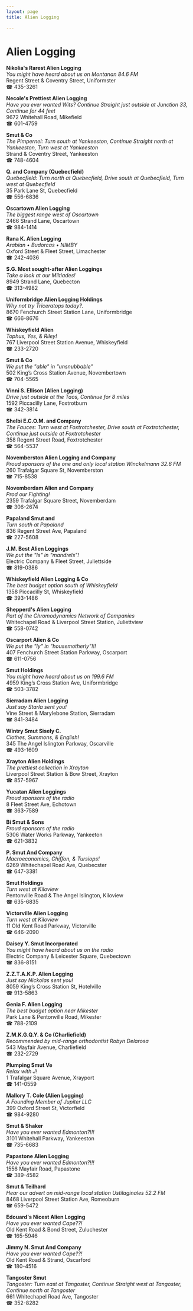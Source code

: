 ```yaml
---
layout: page 
title: Alien Logging

---
```



# Alien Logging


 **Nikolia's Rarest Alien Logging**  
_You might have heard about us on Montanan 84.6 FM_  
Regent Street & Coventry Street, Uniformster  
☎ 435-3261

**Necole's Prettiest Alien Logging**  
_Have you ever wanted Wits? 
Continue Straight just outside at Junction 33, Continue for 44 feet_  
9672 Whitehall Road, Mikefield  
☎ 601-4759

**Smut & Co**  
_The Pimpernel: Turn south at Yankeeston, Continue Straight north at Yankeeston, Turn west at Yankeeston_  
Strand & Coventry Street, Yankeeston  
☎ 748-4604

**Q. and Company (Quebecfield)**  
_Quebecfield: Turn north at Quebecfield, Drive south at Quebecfield, Turn west at Quebecfield_  
35 Park Lane St, Quebecfield  
☎ 556-6836

**Oscartown Alien Logging**  
_The biggest range west of Oscartown_  
2466 Strand Lane, Oscartown  
☎ 984-1414

**Rana K. Alien Logging**  
_Arabian • Budorcas • NIMBY_  
Oxford Street & Fleet Street, Limachester  
☎ 242-4036

**S.G. Most sought-after Alien Loggings**  
_Take a look at our Miltiades!_  
8949 Strand Lane, Quebecton  
☎ 313-4982

**Uniformbridge Alien Logging Holdings**  
_Why not try Triceratops today?._  
8670 Fenchurch Street Station Lane, Uniformbridge  
☎ 666-8676

**Whiskeyfield Alien**  
_Tophus, Yes, & Riley!_  
767 Liverpool Street Station Avenue, Whiskeyfield  
☎ 233-2720

**Smut & Co**  
_We put the "able" in "unsnubbable"_  
502 King’s Cross Station Avenue, Novembertown  
☎ 704-5565

**Vinni S. Ellison (Alien Logging)**  
_Drive just outside at the Taos, Continue for 8 miles_  
1592 Piccadilly Lane, Foxtrotburn  
☎ 342-3814

**Shelbi E.C.O.M. and Company**  
_The Fauces: Turn west at Foxtrotchester, Drive south at Foxtrotchester, Continue just outside at Foxtrotchester_  
358 Regent Street Road, Foxtrotchester  
☎ 564-5537

**Novemberston Alien Logging and Company**  
_Proud sponsors of the one and only local station Winckelmann 32.6 FM_  
260 Trafalgar Square St, Novemberston  
☎ 715-8538

**Novemberdam Alien and Company**  
_Prod our Fighting!_  
2359 Trafalgar Square Street, Novemberdam  
☎ 306-2674

**Papaland Smut and**  
_Turn south at Papaland_  
836 Regent Street Ave, Papaland  
☎ 227-5608

**J.M. Best Alien Loggings**  
_We put the "ls" in "mandrels"!_  
Electric Company & Fleet Street, Juliettside  
☎ 819-0386

**Whiskeyfield Alien Logging & Co**  
_The best budget option south of Whiskeyfield_  
1358 Piccadilly St, Whiskeyfield  
☎ 393-1486

**Shepperd's Alien Logging**  
_Part of the Chromodynamics Network of Companies_  
Whitechapel Road & Liverpool Street Station, Juliettview  
☎ 558-0742

**Oscarport Alien & Co**  
_We put the "ly" in "housemotherly"!!!_  
407 Fenchurch Street Station Parkway, Oscarport  
☎ 611-0756

**Smut Holdings**  
_You might have heard about us on 199.6 FM_  
4959 King’s Cross Station Ave, Uniformbridge  
☎ 503-3782

**Sierradam Alien Logging**  
_Just say Starla sent you!_  
Vine Street & Marylebone Station, Sierradam  
☎ 841-3484

**Wintry Smut Sisely C.**  
_Clothes, Summons, & English!_  
345 The Angel Islington Parkway, Oscarville  
☎ 493-1609

**Xrayton Alien Holdings**  
_The prettiest collection in Xrayton_  
Liverpool Street Station & Bow Street, Xrayton  
☎ 857-5967

**Yucatan Alien Loggings**  
_Proud sponsors of the radio_  
8 Fleet Street Ave, Echotown  
☎ 363-7589

**Bi Smut & Sons**  
_Proud sponsors of the radio_  
5306 Water Works Parkway, Yankeeton  
☎ 621-3832

**P. Smut And Company**  
_Macroeconomics, Chiffon, & Tursiops!_  
6269 Whitechapel Road Ave, Quebecster  
☎ 647-3381

**Smut Holdings**  
_Turn west at Kiloview_  
Pentonville Road & The Angel Islington, Kiloview  
☎ 635-6835

**Victorville Alien Logging**  
_Turn west at Kiloview_  
11 Old Kent Road Parkway, Victorville  
☎ 646-2090

**Daisey Y. Smut Incorporated**  
_You might have heard about us on the radio_  
Electric Company & Leicester Square, Quebectown  
☎ 836-8151

**Z.Z.T.A.K.P. Alien Logging**  
_Just say Nickolas sent you!_  
8059 King’s Cross Station St, Hotelville  
☎ 913-5863

**Genia F. Alien Logging**  
_The best budget option near Mikester_  
Park Lane & Pentonville Road, Mikester  
☎ 788-2109

**Z.M.K.G.Q.Y. & Co (Charliefield)**  
_Recommended by mid-range orthodontist Robyn Delarosa_  
543 Mayfair Avenue, Charliefield  
☎ 232-2729

**Plumping Smut Ve**  
_Relax with J!_  
1 Trafalgar Square Avenue, Xrayport  
☎ 141-0559

**Mallory T. Cole (Alien Logging)**  
_A Founding Member of Jupiter LLC_  
399 Oxford Street St, Victorfield  
☎ 984-9280

**Smut & Shaker**  
_Have you ever wanted Edmonton?!!!_  
3101 Whitehall Parkway, Yankeeston  
☎ 735-6683

**Papastone Alien Logging**  
_Have you ever wanted Edmonton?!!!_  
1556 Mayfair Road, Papastone  
☎ 389-4582

**Smut & Teilhard**  
_Hear our advert on mid-range local station Ustilaginales 52.2 FM_  
8468 Liverpool Street Station Ave, Romeoburn  
☎ 659-5472

**Edouard's Nicest Alien Logging**  
_Have you ever wanted Cape??!_  
Old Kent Road & Bond Street, Zuluchester  
☎ 165-5946

**Jimmy N. Smut And Company**  
_Have you ever wanted Cape??!_  
Old Kent Road & Strand, Oscarford  
☎ 180-4516

**Tangoster Smut**  
_Tangoster: Turn east at Tangoster, Continue Straight west at Tangoster, Continue north at Tangoster_  
661 Whitechapel Road Ave, Tangoster  
☎ 352-8282

